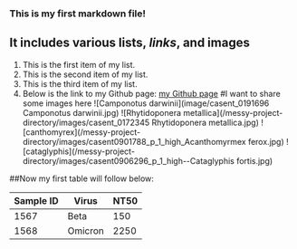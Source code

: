 ### This is my first markdown file! 
## It includes various **lists**, *links*, and images
1. This is the first item of my list.
2. This is the second item of my list.
3. This is the third item of my list. 
4. Below is the link to my Github page:
[my Github page](https://github.com/ghezfarrell1/tfcb-homework01)
#I want to share some images here
![Camponotus darwinii](image/casent_0191696 Camponotus darwinii.jpg)
![Rhytidoponera metallica](/messy-project-directory/images/casent_0172345 Rhytidoponera metallica.jpg)
![canthomyrex](/messy-project-directory/images/casent0901788_p_1_high_Acanthomyrmex ferox.jpg)
![cataglyphis](/messy-project-directory/images/casent0906296_p_1_high--Cataglyphis fortis.jpg)

##Now my first table will follow below: 

| Sample ID   | Virus  | NT50  |
|------------|------------|------------|
| 1567| Beta| 150|
| 1568| Omicron| 2250|
